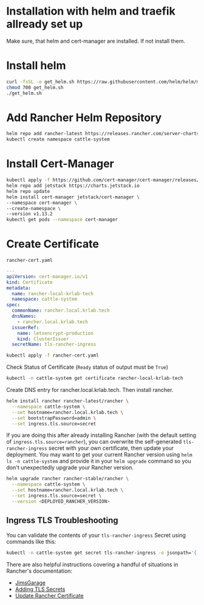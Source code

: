 # Installation with helm and traefik allready set up
Make sure, that helm and cert-manager are installed. If not install them.
# Install helm
```bash
curl -fsSL -o get_helm.sh https://raw.githubusercontent.com/helm/helm/main/scripts/get-helm-3
chmod 700 get_helm.sh
./get_helm.sh
```
# Add Rancher Helm Repository
```bash
helm repo add rancher-latest https://releases.rancher.com/server-charts/latest
kubectl create namespace cattle-system
```

# Install Cert-Manager
```bash
kubectl apply -f https://github.com/cert-manager/cert-manager/releases/download/v1.13.2/cert-manager.crds.yaml
helm repo add jetstack https://charts.jetstack.io
helm repo update
helm install cert-manager jetstack/cert-manager \
--namespace cert-manager \
--create-namespace \
--version v1.13.2
kubectl get pods --namespace cert-manager
```

# Create Certificate 
`rancher-cert.yaml`
```yaml
---
apiVersion: cert-manager.io/v1
kind: Certificate
metadata:
  name: rancher-local-krlab-tech
  namespace: cattle-system
spec:
  commonName: rancher.local.krlab.tech
  dnsNames:
    - rancher.local.krlab.tech
  issuerRef:
    name: letsencrypt-production
    kind: ClusterIssuer
  secretName: tls-rancher-ingress
```
```bash
kubectl apply -f rancher-cert.yaml
```
Check Status of Certificate (`Ready` status of output must be `True`)
```bash
kubectl -n cattle-system get certificate rancher-local-krlab-tech
```
Create DNS entry for rancher.local.krlab.tech. Then install rancher.
```bash
helm install rancher rancher-latest/rancher \
  --namespace cattle-system \
  --set hostname=rancher.local.krlab.tech \
  --set bootstrapPassword=admin \
  --set ingress.tls.source=secret
```
If you are doing this after already installing Rancher (with the default setting of `ingress.tls.source=rancher`), 
you can overwrite the self-generated `tls-rancher-ingress` secret with your own certificate, then update your 
deployment. You may want to get your current Rancher version using `helm ls -n cattle-system` and provide it 
in your `helm upgrade` command so you don't unexpectedly upgrade your Rancher version.
```bash
helm upgrade rancher rancher-stable/rancher \
  --namespace cattle-system \
  --set hostname=rancher.local.krlab.tech \
  --set ingress.tls.source=secret \
  --version <DEPLOYED_RANCHER_VERSION>
```
## Ingress TLS Troubleshooting
You can validate the contents of your `tls-rancher-ingress` Secret using commands like this:
```bash
kubectl -n cattle-system get secret tls-rancher-ingress -o jsonpath='{.data}' | jq '."tls.crt"' | tr -d '"' | base64 --decode | openssl x509 -text
```

There are also helpful instructions covering a handful of situations in Rancher's documentation:
* [JimsGarage](https://github.com/JamesTurland/JimsGarage/blob/main/Kubernetes/Rancher-Deployment/readme.md)
* [Adding TLS Secrets](https://ranchermanager.docs.rancher.com/getting-started/installation-and-upgrade/resources/add-tls-secrets)
* [Update Rancher Certificate](https://ranchermanager.docs.rancher.com/getting-started/installation-and-upgrade/resources/update-rancher-certificate)
